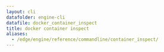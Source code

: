 ```yaml
---
layout: cli
datafolder: engine-cli
datafile: docker_container_inspect
title: docker container inspect
aliases:
  - /edge/engine/reference/commandline/container_inspect/
---
```

<!--
This page is automatically generated from Docker's source code. If you want to
suggest a change to the text that appears here, open a ticket or pull request
in the source repository on GitHub:

https://github.com/docker/cli
-->

